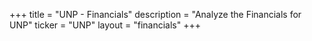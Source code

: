 +++
title = "UNP - Financials"
description = "Analyze the Financials for UNP"
ticker = "UNP"
layout = "financials"
+++

